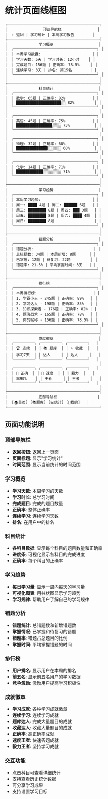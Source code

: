 # 统计页面线框图

```
┌─────────────────────────────────────────┐
│                顶部导航栏                │
│  ← 返回 | 学习统计 | 本周学习报告        │
├─────────────────────────────────────────┤
│              学习概览                    │
│  ┌─────────────────────────────────────┐ │
│  │ 本周学习数据:                       │ │
│  │ 学习天数: 5天 | 学习时长: 12小时    │ │
│  │ 完成题目: 156题 | 正确率: 78.5%     │ │
│  │ 连续学习: 3天 | 排名: 第15名        │ │
│  └─────────────────────────────────────┘ │
│                                         │
├─────────────────────────────────────────┤
│              科目统计                    │
│  ┌─────────────────────────────────────┐ │
│  │ 数学: 65题 | 正确率: 82%            │ │
│  │ ████████████████████░░ 82%         │ │
│  └─────────────────────────────────────┘ │
│                                         │
│  ┌─────────────────────────────────────┐ │
│  │ 英语: 45题 | 正确率: 75%            │ │
│  │ ████████████████░░░░ 75%           │ │
│  └─────────────────────────────────────┘ │
│                                         │
│  ┌─────────────────────────────────────┐ │
│  │ 物理: 32题 | 正确率: 68%            │ │
│  │ ██████████████░░░░░░ 68%           │ │
│  └─────────────────────────────────────┘ │
│                                         │
│  ┌─────────────────────────────────────┐ │
│  │ 化学: 14题 | 正确率: 71%            │ │
│  │ ████████████░░░░░░░░ 71%           │ │
│  └─────────────────────────────────────┘ │
│                                         │
├─────────────────────────────────────────┤
│              学习趋势                    │
│  ┌─────────────────────────────────────┐ │
│  │ 本周学习趋势:                       │ │
│  │ 周一: ████ 4题 | 周二: ██████ 6题   │ │
│  │ 周三: ████████ 8题 | 周四: ███ 3题   │ │
│  │ 周五: ████████ 8题 | 周六: ████ 4题  │ │
│  │ 周日: ████████ 8题                  │ │
│  └─────────────────────────────────────┘ │
│                                         │
├─────────────────────────────────────────┤
│              错题分析                    │
│  ┌─────────────────────────────────────┐ │
│  │ 错题分析:                           │ │
│  │ 总错题数: 34题 | 本周新增: 8题      │ │
│  │ 已掌握: 12题 | 待复习: 22题         │ │
│  │ 错题率: 21.5% | 平均掌握时间: 3天   │ │
│  └─────────────────────────────────────┘ │
│                                         │
├─────────────────────────────────────────┤
│              排行榜                      │
│  ┌─────────────────────────────────────┐ │
│  │ 本周排行榜:                         │ │
│  │ 1. 学霸小王 - 245题 | 正确率: 89%   │ │
│  │ 2. 学习达人 - 198题 | 正确率: 85%   │ │
│  │ 3. 知识探索者 - 176题 | 正确率: 82% │ │
│  │ 4. 题海战术 - 165题 | 正确率: 78%   │ │
│  │ 5. 你的昵称 - 156题 | 正确率: 78.5% │ │
│  └─────────────────────────────────────┘ │
│                                         │
├─────────────────────────────────────────┤
│              成就徽章                    │
│  ┌─────────┐ ┌─────────┐ ┌─────────┐   │
│  │ 🏆 连续  │ │ 📚 题库  │ │ ⭐ 收藏  │   │
│  │ 学习7天  │ │ 达人     │ │ 达人     │   │
│  └─────────┘ └─────────┘ └─────────┘   │
│                                         │
│  ┌─────────┐ ┌─────────┐ ┌─────────┐   │
│  │ 🎯 正确  │ │ 🚀 速度  │ │ 💪 毅力  │   │
│  │ 率90%    │ │ 王者     │ │ 王者     │   │
│  └─────────┘ └─────────┘ └─────────┘   │
│                                         │
├─────────────────────────────────────────┤
│              底部导航栏                  │
│  [🏠首页] [📚题库] [📊统计] [👤我的]   │
└─────────────────────────────────────────┘
```

## 页面功能说明

### 顶部导航栏
- **返回按钮**: 返回上一页面
- **页面标题**: 显示"学习统计"
- **时间范围**: 显示当前统计的时间范围

### 学习概览
- **学习天数**: 本周学习的天数
- **学习时长**: 总学习时间
- **完成题目**: 完成的题目数量
- **正确率**: 整体正确率
- **连续学习**: 连续学习天数
- **排名**: 在用户中的排名

### 科目统计
- **各科目数据**: 显示每个科目的题目数量和正确率
- **进度条**: 可视化显示各科目的完成进度
- **正确率**: 每个科目的正确率

### 学习趋势
- **每日学习量**: 显示一周内每天的学习量
- **可视化图表**: 用柱状图显示学习趋势
- **学习规律**: 帮助用户了解自己的学习规律

### 错题分析
- **错题统计**: 总错题数和新增错题数
- **掌握情况**: 已掌握和待复习的错题
- **错题率**: 错题占总题目的比例
- **掌握时间**: 平均掌握错题的时间

### 排行榜
- **用户排名**: 显示用户在本周的排名
- **前五名**: 显示前五名用户的学习数据
- **竞争激励**: 激励用户提高学习积极性

### 成就徽章
- **学习成就**: 各种学习成就徽章
- **连续学习**: 连续学习成就
- **题库达人**: 完成大量题目的成就
- **收藏达人**: 收藏大量题目的成就
- **正确率**: 高正确率成就
- **速度王者**: 快速答题成就
- **毅力王者**: 坚持学习成就

### 交互功能
- 点击科目可查看详细统计
- 支持查看历史统计数据
- 可分享学习成果
- 支持设置学习目标 
